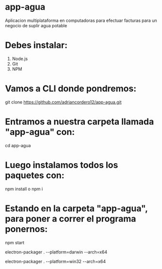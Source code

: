# app-agua

Aplicacion multiplataforma en computadoras para efectuar facturas para un negocio de suplir agua potable

# Debes instalar:

1. Node.js
2. Git
3. NPM 

# Vamos a CLI donde pondremos:

git clone https://github.com/adriancordero12/app-agua.git

# Entramos a nuestra carpeta llamada "app-agua" con: 
 
cd app-agua

# Luego instalamos todos los paquetes con:

npm install o npm i

# Estando en la carpeta "app-agua", para poner a correr el programa ponernos:

npm start 





electron-packager . --platform=darwin --arch=x64

electron-packager . --platform=win32 --arch=x64